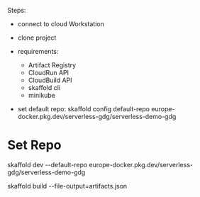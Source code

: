 Steps:
 - connect to cloud Workstation
 - clone project
 - requirements:
   - Artifact Registry
   - CloudRun API
   - CloudBuild API
   - skaffold cli
   - minikube

 - set default repo:
skaffold config default-repo europe-docker.pkg.dev/serverless-gdg/serverless-demo-gdg

# Set Repo
skaffold dev --default-repo europe-docker.pkg.dev/serverless-gdg/serverless-demo-gdg


skaffold build --file-output=artifacts.json 